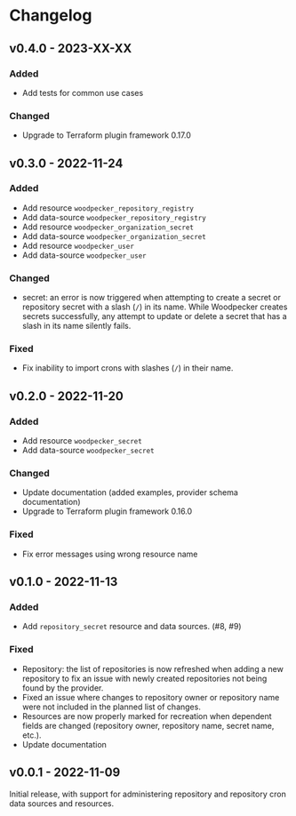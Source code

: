 # Changelog

## v0.4.0 - 2023-XX-XX

### Added

- Add tests for common use cases

### Changed

- Upgrade to Terraform plugin framework 0.17.0

## v0.3.0 - 2022-11-24

### Added

- Add resource `woodpecker_repository_registry`
- Add data-source `woodpecker_repository_registry`
- Add resource `woodpecker_organization_secret`
- Add data-source `woodpecker_organization_secret`
- Add resource `woodpecker_user`
- Add data-source `woodpecker_user`

### Changed

- secret: an error is now triggered when attempting to create a secret
  or repository secret with a slash (`/`) in its name. While Woodpecker
  creates secrets successfully, any attempt to update or delete a secret
  that has a slash in its name silently fails.

### Fixed

- Fix inability to import crons with slashes (`/`) in their name.

## v0.2.0 - 2022-11-20

### Added

- Add resource `woodpecker_secret`
- Add data-source `woodpecker_secret`

### Changed

- Update documentation (added examples, provider schema documentation)
- Upgrade to Terraform plugin framework 0.16.0

### Fixed

- Fix error messages using wrong resource name

## v0.1.0 - 2022-11-13

### Added

- Add `repository_secret` resource and data sources. (#8, #9)

### Fixed

- Repository: the list of repositories is now refreshed when adding a new repository to fix an issue with newly created repositories not being found by the provider.
- Fixed an issue where changes to repository owner or repository name were not included in the planned list of changes.
- Resources are now properly marked for recreation when dependent fields are changed (repository owner, repository name, secret name, etc.).
- Update documentation

## v0.0.1 - 2022-11-09

Initial release, with support for administering repository and
repository cron data sources and resources.
